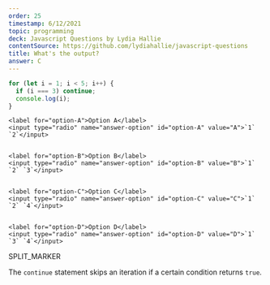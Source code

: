 ```yaml
---
order: 25
timestamp: 6/12/2021
topic: programming
deck: Javascript Questions by Lydia Hallie
contentSource: https://github.com/lydiahallie/javascript-questions
title: What's the output?
answer: C
---
```


  

```javascript
for (let i = 1; i < 5; i++) {
  if (i === 3) continue;
  console.log(i);
}
```


    <label for="option-A">Option A</label>
    <input type="radio" name="answer-option" id="option-A" value="A">`1` `2`</input>
    

    <label for="option-B">Option B</label>
    <input type="radio" name="answer-option" id="option-B" value="B">`1` `2` `3`</input>
    

    <label for="option-C">Option C</label>
    <input type="radio" name="answer-option" id="option-C" value="C">`1` `2` `4`</input>
    

    <label for="option-D">Option D</label>
    <input type="radio" name="answer-option" id="option-D" value="D">`1` `3` `4`</input>
    




SPLIT_MARKER

The `continue` statement skips an iteration if a certain condition returns `true`.




